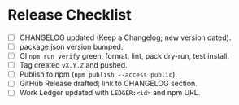 # Release Checklist

- [ ] CHANGELOG updated (Keep a Changelog; new version dated).
- [ ] package.json version bumped.
- [ ] CI `npm run verify` green: format, lint, pack dry-run, test install.
- [ ] Tag created `vX.Y.Z` and pushed.
- [ ] Publish to npm (`npm publish --access public`).
- [ ] GitHub Release drafted; link to CHANGELOG section.
- [ ] Work Ledger updated with `LEDGER:<id>` and npm URL.
